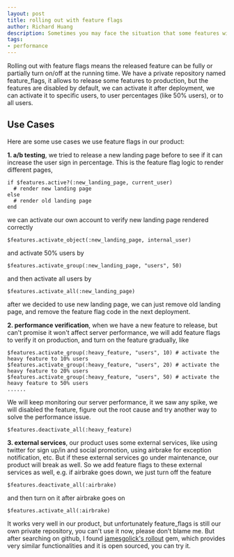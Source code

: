 ```yaml
---
layout: post
title: rolling out with feature flags
author: Richard Huang
description: Sometimes you may face the situation that some features will be released, but you are not sure if it is friendly to end user, or if it will lead to performance issues, at that time you should use what we called "feature flags"
tags:
- performance
---
```

Rolling out with feature flags means the released feature can be fully or partially turn on/off at the running time. We have a private repository named feature_flags, it allows to release some features to production, but the features are disabled by default, we can activate it after deployment, we can activate it to specific users, to user percentages (like 50% users), or to all users.

## Use Cases

Here are some use cases we use feature flags in our product:

**1\. a/b testing**, we tried to release a new landing page before to see if it can increase the user sign in percentage. This is the feature flag logic to render different pages,

    if $features.active?(:new_landing_page, current_user)
      # render new landing page
    else
      # render old landing page
    end

we can activate our own account to verify new landing page rendered correctly

    $features.activate_object(:new_landing_page, internal_user)

and activate 50% users by

    $features.activate_group(:new_landing_page, "users", 50)

and then activate all users by

    $features.activate_all(:new_landing_page)

after we decided to use new landing page, we can just remove old landing page, and remove the feature flag code in the next deployment.

**2\. performance verification**, when we have a new feature to release, but can't promise it won't affect server performance, we will add feature flags to verify it on production, and turn on the feature gradually, like

    $features.activate_group(:heavy_feature, "users", 10) # activate the heavy feature to 10% users
    $features.activate_group(:heavy_feature, "users", 20) # activate the heavy feature to 20% users
    $features.activate_group(:heavy_feature, "users", 50) # activate the heavy feature to 50% users
    ......

We will keep monitoring our server performance, it we saw any spike, we will disabled the feature, figure out the root cause and try another way to solve the performance issue.

    $features.deactivate_all(:heavy_feature)

**3\. external services**, our product uses some external services, like using twitter for sign up/in and social promotion, using airbrake for exception notification, etc. But if these external services go under maintenance, our product will break as well. So we add feature flags to these external services as well, e.g. if airbrake goes down, we just turn off the feature

    $features.deactivate_all(:airbrake)

and then turn on it after airbrake goes on

    $features.activate_all(:airbrake)


It works very well in our product, but unfortunately feature_flags is still our own private repository, you can't use it now, please don't blame me. But after searching on github, I found [jamesgolick's rollout][0] gem, which provides very similar functionalities and it is open sourced, you can try it.

[0]: https://github.com/jamesgolick/rollout
